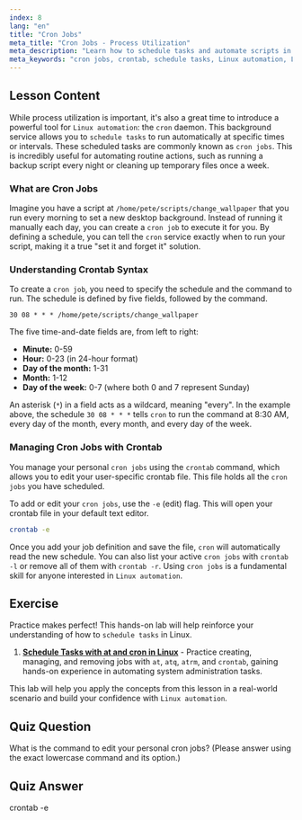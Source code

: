 ```yaml
---
index: 8
lang: "en"
title: "Cron Jobs"
meta_title: "Cron Jobs - Process Utilization"
meta_description: "Learn how to schedule tasks and automate scripts in Linux using cron jobs. This guide covers crontab syntax, essential commands like crontab -e, and practical examples for beginners."
meta_keywords: "cron jobs, crontab, schedule tasks, Linux automation, Linux commands, beginner Linux, Linux tutorial, crontab -e, cron"
---
```


## Lesson Content

While process utilization is important, it's also a great time to introduce a powerful tool for `Linux automation`: the `cron` daemon. This background service allows you to `schedule tasks` to run automatically at specific times or intervals. These scheduled tasks are commonly known as `cron jobs`. This is incredibly useful for automating routine actions, such as running a backup script every night or cleaning up temporary files once a week.

### What are Cron Jobs

Imagine you have a script at `/home/pete/scripts/change_wallpaper` that you run every morning to set a new desktop background. Instead of running it manually each day, you can create a `cron job` to execute it for you. By defining a schedule, you can tell the `cron` service exactly when to run your script, making it a true "set it and forget it" solution.

### Understanding Crontab Syntax

To create a `cron job`, you need to specify the schedule and the command to run. The schedule is defined by five fields, followed by the command.

```plaintext
30 08 * * * /home/pete/scripts/change_wallpaper
```

The five time-and-date fields are, from left to right:

- **Minute:** 0-59
- **Hour:** 0-23 (in 24-hour format)
- **Day of the month:** 1-31
- **Month:** 1-12
- **Day of the week:** 0-7 (where both 0 and 7 represent Sunday)

An asterisk (`*`) in a field acts as a wildcard, meaning "every". In the example above, the schedule `30 08 * * *` tells `cron` to run the command at 8:30 AM, every day of the month, every month, and every day of the week.

### Managing Cron Jobs with Crontab

You manage your personal `cron jobs` using the `crontab` command, which allows you to edit your user-specific crontab file. This file holds all the `cron jobs` you have scheduled.

To add or edit your `cron jobs`, use the `-e` (edit) flag. This will open your crontab file in your default text editor.

```bash
crontab -e
```

Once you add your job definition and save the file, `cron` will automatically read the new schedule. You can also list your active `cron jobs` with `crontab -l` or remove all of them with `crontab -r`. Using `cron jobs` is a fundamental skill for anyone interested in `Linux automation`.

## Exercise

Practice makes perfect! This hands-on lab will help reinforce your understanding of how to `schedule tasks` in Linux.

1.  **[Schedule Tasks with at and cron in Linux](https://labex.io/labs/comptia-schedule-tasks-with-at-and-cron-in-linux-590870)** - Practice creating, managing, and removing jobs with `at`, `atq`, `atrm`, and `crontab`, gaining hands-on experience in automating system administration tasks.

This lab will help you apply the concepts from this lesson in a real-world scenario and build your confidence with `Linux automation`.

## Quiz Question

What is the command to edit your personal cron jobs? (Please answer using the exact lowercase command and its option.)

## Quiz Answer

crontab -e
